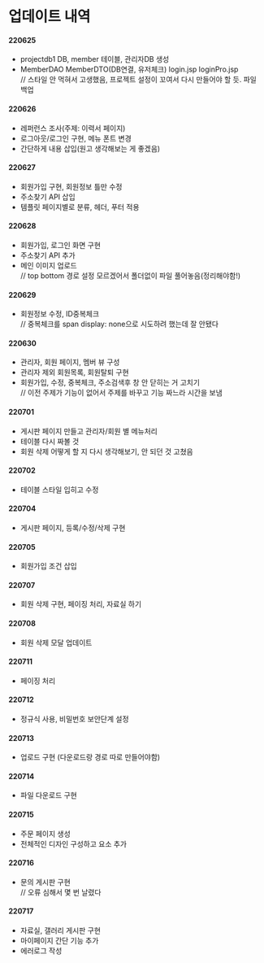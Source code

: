# 업데이트 내역

#### 220625 
  - projectdb1 DB, member 테이블, 관리자DB 생성 
  - MemberDAO MemberDTO(DB연결, 유저체크) login.jsp loginPro.jsp
  <br> // 스타일 안 먹혀서 고생했음, 프로젝트 설정이 꼬여서 다시 만들어야 할 듯. 파일 백업
  
#### 220626
  - 레퍼런스 조사(주제: 이력서 페이지)
  - 로그아웃/로그인 구현, 메뉴 폰트 변경
  - 간단하게 내용 삽입(원고 생각해보는 게 좋겠음)
  
#### 220627
  - 회원가입 구현, 회원정보 틀만 수정
  - 주소찾기 API 삽입
  - 템플릿 페이지별로 분류, 헤더, 푸터 적용

#### 220628
  - 회원가입, 로그인 화면 구현
  - 주소찾기 API 추가
  - 메인 이미지 업로드
  <br> // top bottom 경로 설정 모르겠어서 폴더없이 파일 풀어놓음(정리해야함!)
  
#### 220629
  - 회원정보 수정, ID중복체크
  <br> // 중복체크를 span display: none으로 시도하려 했는데 잘 안됐다
  
#### 220630
  - 관리자, 회원 페이지, 멤버 뷰 구성
  - 관리자 제외 회원목록, 회원탈퇴 구현
  - 회원가입, 수정, 중복체크, 주소검색후 창 안 닫히는 거 고치기
  <br> // 이전 주제가 기능이 없어서 주제를 바꾸고 기능 짜느라 시간을 보냄
  
#### 220701
  - 게시판 페이지 만들고 관리자/회원 별 메뉴처리
  - 테이블 다시 짜볼 것
  - 회원 삭제 어떻게 할 지 다시 생각해보기, 안 되던 것 고쳤음

#### 220702
  - 테이블 스타일 입히고 수정
  
#### 220704
  - 게시판 페이지, 등록/수정/삭제 구현
  
#### 220705
  - 회원가입 조건 삽입

#### 220707
  - 회원 삭제 구현, 페이징 처리, 자료실 하기

#### 220708
  - 회원 삭제 모달 업데이트

#### 220711
  - 페이징 처리

#### 220712
  - 정규식 사용, 비밀번호 보안단계 설정

#### 220713
  - 업로드 구현 (다운로드랑 경로 따로 만들어야함)
  
#### 220714
  - 파일 다운로드 구현

#### 220715
  - 주문 페이지 생성
  - 전체적인 디자인 구성하고 요소 추가
  
#### 220716
  - 문의 게시판 구현
  <br> // 오류 심해서 몇 번 날렸다 

#### 220717
  - 자료실, 갤러리 게시판 구현
  - 마이페이지 간단 기능 추가
  - 에러로그 작성
